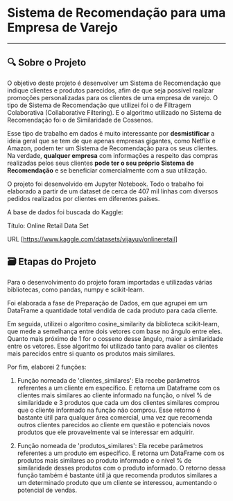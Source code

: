 # Sistema de Recomendação para uma Empresa de Varejo
****

## 🔍 Sobre o Projeto

O objetivo deste projeto é desenvolver um Sistema de Recomendação que indique clientes e produtos parecidos, afim de que seja possível realizar promoções personalizadas para os clientes de uma empresa de varejo. O tipo de Sistema de Recomendação que utilizei foi o de Filtragem Colaborativa (Collaborative Filtering). E o algoritmo utilizado no Sistema de Recomendação foi o de Similaridade de Cossenos.

Esse tipo de trabalho em dados é muito interessante por **desmistificar** a ideia geral que se tem de que apenas empresas gigantes, como Netflix e Amazon, podem ter um Sistema de Recomendação para os seus clientes. Na verdade, **qualquer empresa** com informações a respeito das compras realizadas pelos seus clientes **pode ter o seu próprio Sistema de Recomendação** e se beneficiar comercialmente com a sua utilização.

O projeto foi desenvolvido em Jupyter Notebook. Todo o trabalho foi elaborado a partir de um dataset de cerca de 407 mil linhas com diversos pedidos realizados por clientes em diferentes países. 

A base de dados foi buscada do Kaggle:

Título: Online Retail Data Set

URL [https://www.kaggle.com/datasets/vijayuv/onlineretail]

## 🗃️ Etapas do Projeto

Para o desenvolvimento do projeto foram importadas e utilizadas várias bibliotecas, como pandas, numpy e scikit-learn.

Foi elaborada a fase de Preparação de Dados, em que agrupei em um DataFrame a quantidade total vendida de cada produto para cada cliente.

Em seguida, utilizei o algoritmo cosine_similarity da biblioteca scikit-learn, que mede a semelhança entre dois vetores com base no ângulo entre eles. Quanto mais próximo de 1 for o cosseno desse ângulo, maior a similaridade entre os vetores. Esse algoritmo foi utilizado tanto para avaliar os clientes mais parecidos entre si quanto os produtos mais similares.

Por fim, elaborei 2 funções:

1) Função nomeada de 'clientes_similares': Ela recebe parâmetros referentes a um cliente em específico. E retorna um Dataframe com os clientes mais similares ao cliente informado na função, o nível % de similaridade e 3 produtos que cada um dos clientes similares comprou que o cliente informado na função não comprou. Esse retorno é bastante útil para qualquer área comercial, uma vez que recomenda outros clientes parecidos ao cliente em questão e potenciais novos produtos que ele provavelmente vai se interessar em adquirir.

2) Função nomeada de 'produtos_similares': Ela recebe parâmetros referentes a um produto em específico. E retorna um DataFrame com os produtos mais similares ao produto informado e o nível % de similaridade desses produtos com o produto informado. O retorno dessa função também é bastante útil já que recomenda produtos similares a um determinado produto que um cliente se interessou, aumentando o potencial de vendas.
